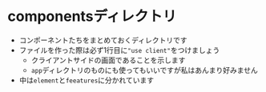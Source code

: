 # componentsディレクトリ

- コンポーネントたちをまとめておくディレクトリです
- ファイルを作った際は必ず1行目に`"use client"`をつけましょう
  - クライアントサイドの画面であることを示します
  - `app`ディレクトリのものにも使ってもいいですが私はあんまり好みません
- 中は`element`と`feeatures`に分かれています
